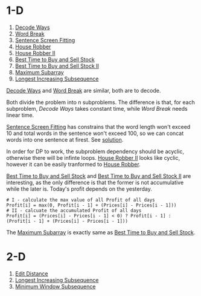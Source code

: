 
# 1-D
1. [Decode Ways](https://leetcode.com/problems/decode-ways/)
2. [Word Break](https://leetcode.com/problems/word-break/)
3. [Sentence Screen Fitting](https://leetcode.com/problems/sentence-screen-fitting/)
4. [House Robber](https://leetcode.com/problems/house-robber/)
5. [House Robber II](https://leetcode.com/problems/house-robber-ii/)
6. [Best Time to Buy and Sell Stock](https://leetcode.com/problems/best-time-to-buy-and-sell-stock)
7. [Best Time to Buy and Sell Stock II](https://leetcode.com/problems/best-time-to-buy-and-sell-stock-ii/)
8. [Maximum Subarray](https://leetcode.com/problems/maximum-subarray/)
9. [Longest Increasing Subsequence](https://leetcode.com/problems/longest-increasing-subsequence/)

[Decode Ways](https://leetcode.com/problems/decode-ways/) and [Word Break](https://leetcode.com/problems/word-break/) are similar, both are to decode.

Both divide the problem into n subproblems. The difference is that, for each subproblem, _Decode Ways_ takes constant time, while _Word Break_ needs linear time.

[Sentence Screen Fitting](https://leetcode.com/problems/sentence-screen-fitting/) has constrains that the word length won't exceed 10 and total words in the sentence won't exceed 100, so we can concat words into one sentence at firest. See [solution](https://leetcode.com/problems/sentence-screen-fitting/discuss/90845/21ms-18-lines-Java-solution).

In order for DP to work, the subproblem dependency should be acyclic, otherwise there will be
infinte loops. [House Robber II](https://leetcode.com/problems/house-robber-ii/) looks like cyclic, however it can be easily tranformed to [House Robber](https://leetcode.com/problems/house-robber/).

[Best Time to Buy and Sell Stock](https://leetcode.com/problems/best-time-to-buy-and-sell-stock) and [Best Time to Buy and Sell Stock II](https://leetcode.com/problems/best-time-to-buy-and-sell-stock-ii/) are interesting, as the only difference is that the former is not accumulative while the later is. Today's profit depends on the yesterday.

```
# I - calculate the max value of all Profit of all days
Profit[i] = max(0, Profit[i - 1] + (Prices[i] - Prices[i - 1]))
# II - calcuate the accumulated Profit of all days
Profit[i] = (Prices[i] - Prices[i - 1] < 0) ? Profit[i - 1] : (Profit[i - 1] + (Prices[i] - Prices[i - 1]))
```
The [Maximum Subarray](https://leetcode.com/problems/maximum-subarray/) is exactly same as [Best Time to Buy and Sell Stock](https://leetcode.com/problems/best-time-to-buy-and-sell-stock).

# 2-D
1. [Edit Distance](https://leetcode.com/problems/edit-distance/)
2. [Longest Increasing Subsequence](https://leetcode.com/problems/longest-increasing-subsequence/)
3. [Minimum Window Subsequence](https://leetcode.com/problems/minimum-window-subsequence/)
